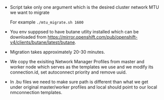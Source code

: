 - Script take only one argument which is the desired cluster network MTU we want to migrate

  For example
  ```./mtu_migrate.sh 1600```
  
 - You env supppsed to have butane utlity installed which can be downloaded from https://mirror.openshift.com/pub/openshift-v4/clients/butane/latest/butane.
 
 - Migration takes approximately 20-30 minutes.
 
 - We copy the exisiting Network Manager Profiles from master and worker node which serves as the templates we use and we modify its connection.id, set autoconnect priority and remove uuid.
   
 - In .bu files we need to make sure path is different than what we get under original master/worker profiles and local should point to our local nmconnection templates.
